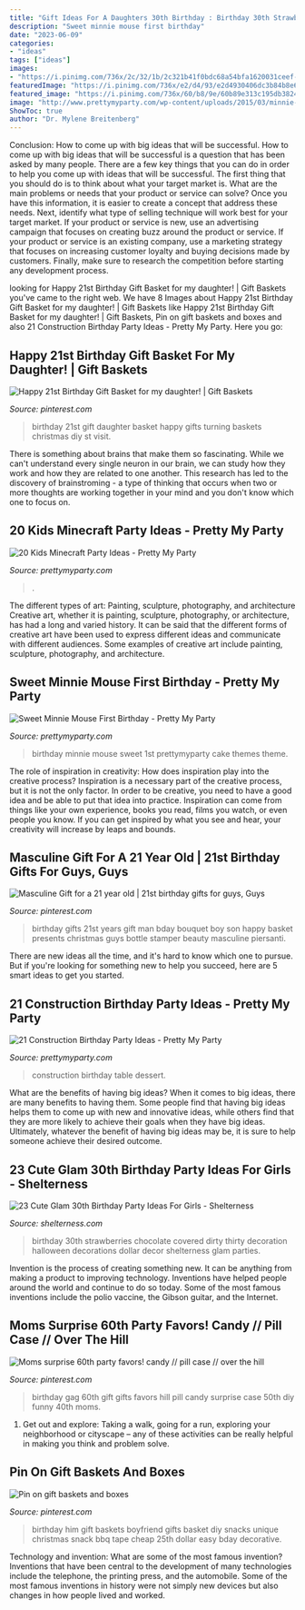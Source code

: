 ```yaml
---
title: "Gift Ideas For A Daughters 30th Birthday : Birthday 30th Strawberries Chocolate Covered Dirty Thirty Decoration Halloween Decorations Dollar Decor Shelterness Glam Parties"
description: "Sweet minnie mouse first birthday"
date: "2023-06-09"
categories:
- "ideas"
tags: ["ideas"]
images:
- "https://i.pinimg.com/736x/2c/32/1b/2c321b41f0bdc68a54bfa1620031ceef--boss-gifts-man-gifts.jpg"
featuredImage: "https://i.pinimg.com/736x/e2/d4/93/e2d4930406dc3b84b8e6e7039a7678b7.jpg"
featured_image: "https://i.pinimg.com/736x/60/b8/9e/60b89e313c195db382458dfcd7219817.jpg"
image: "http://www.prettymyparty.com/wp-content/uploads/2015/03/minnie-mouse-first-birthday-ideas.jpg"
ShowToc: true
author: "Dr. Mylene Breitenberg"
---
```



Conclusion: How to come up with big ideas that will be successful.
How to come up with big ideas that will be successful is a question that has been asked by many people. There are a few key things that you can do in order to help you come up with ideas that will be successful. The first thing that you should do is to think about what your target market is. What are the main problems or needs that your product or service can solve? Once you have this information, it is easier to create a concept that address these needs. Next, identify what type of selling technique will work best for your target market. If your product or service is new, use an advertising campaign that focuses on creating buzz around the product or service. If your product or service is an existing company, use a marketing strategy that focuses on increasing customer loyalty and buying decisions made by customers. Finally, make sure to research the competition before starting any development process.

	

		
looking for Happy 21st Birthday Gift Basket for my daughter! | Gift Baskets you've came to the right web. We have 8 Images about Happy 21st Birthday Gift Basket for my daughter! | Gift Baskets like Happy 21st Birthday Gift Basket for my daughter! | Gift Baskets, Pin on gift baskets and boxes and also 21 Construction Birthday Party Ideas - Pretty My Party. Here you go:
		
    
## Happy 21st Birthday Gift Basket For My Daughter! | Gift Baskets

<img loading=lazy src="https://s-media-cache-ak0.pinimg.com/736x/e2/1e/ba/e21ebade4633003e64edb2abd8250de6.jpg" onerror="this.onerror=null;this.src='https://tse4.mm.bing.net/th?id=OIP.GfXz30sZdMMsFV3BAhWYTgHaJ6&amp;pid=15.1';" alt="Happy 21st Birthday Gift Basket for my daughter! | Gift Baskets">

_Source: pinterest.com_

>birthday 21st gift daughter basket happy gifts turning baskets christmas diy st visit. 

	

There is something about brains that make them so fascinating. While we can't understand every single neuron in our brain, we can study how they work and how they are related to one another. This research has led to the discovery of brainstroming - a type of thinking that occurs when two or more thoughts are working together in your mind and you don't know which one to focus on.

    
## 20 Kids Minecraft Party Ideas - Pretty My Party

<img loading=lazy src="https://www.prettymyparty.com/wp-content/uploads/2017/06/minecraft-tnt-birthday-cake.jpg" onerror="this.onerror=null;this.src='https://tse1.mm.bing.net/th?id=OIP.Nf86K4GDwO6erSl9Yl5JygHaJ3&amp;pid=15.1';" alt="20 Kids Minecraft Party Ideas - Pretty My Party">

_Source: prettymyparty.com_

>. 

	

The different types of art: Painting, sculpture, photography, and architecture
Creative art, whether it is painting, sculpture, photography, or architecture, has had a long and varied history. It can be said that the different forms of creative art have been used to express different ideas and communicate with different audiences. Some examples of creative art include painting, sculpture, photography, and architecture.

    
## Sweet Minnie Mouse First Birthday - Pretty My Party

<img loading=lazy src="http://www.prettymyparty.com/wp-content/uploads/2015/03/minnie-mouse-first-birthday-ideas.jpg" onerror="this.onerror=null;this.src='https://tse2.mm.bing.net/th?id=OIP.26_fk2zHF8KfJsgeCNcOxgHaKl&amp;pid=15.1';" alt="Sweet Minnie Mouse First Birthday - Pretty My Party">

_Source: prettymyparty.com_

>birthday minnie mouse sweet 1st prettymyparty cake themes theme. 

	

The role of inspiration in creativity: How does inspiration play into the creative process?
Inspiration is a necessary part of the creative process, but it is not the only factor. In order to be creative, you need to have a good idea and be able to put that idea into practice. Inspiration can come from things like your own experience, books you read, films you watch, or even people you know. If you can get inspired by what you see and hear, your creativity will increase by leaps and bounds.

    
## Masculine Gift For A 21 Year Old | 21st Birthday Gifts For Guys, Guys

<img loading=lazy src="https://i.pinimg.com/736x/2c/32/1b/2c321b41f0bdc68a54bfa1620031ceef--boss-gifts-man-gifts.jpg" onerror="this.onerror=null;this.src='https://tse2.mm.bing.net/th?id=OIP.JYjg1JD2GOiEUV4md9k-sQHaJ4&amp;pid=15.1';" alt="Masculine Gift for a 21 year old | 21st birthday gifts for guys, Guys">

_Source: pinterest.com_

>birthday gifts 21st years gift man bday bouquet boy son happy basket presents christmas guys bottle stamper beauty masculine piersanti. 

	

There are new ideas all the time, and it's hard to know which one to pursue. But if you're looking for something new to help you succeed, here are 5 smart ideas to get you started.

    
## 21 Construction Birthday Party Ideas - Pretty My Party

<img loading=lazy src="https://www.prettymyparty.com/wp-content/uploads/2017/07/construction-party-ideas-dessert-table.jpg" onerror="this.onerror=null;this.src='https://tse2.mm.bing.net/th?id=OIP.FNiygM3jkBkMzPpRjGd0IgHaJ4&amp;pid=15.1';" alt="21 Construction Birthday Party Ideas - Pretty My Party">

_Source: prettymyparty.com_

>construction birthday table dessert. 

	

What are the benefits of having big ideas?
When it comes to big ideas, there are many benefits to having them. Some people find that having big ideas helps them to come up with new and innovative ideas, while others find that they are more likely to achieve their goals when they have big ideas. Ultimately, whatever the benefit of having big ideas may be, it is sure to help someone achieve their desired outcome.

    
## 23 Cute Glam 30th Birthday Party Ideas For Girls - Shelterness

<img loading=lazy src="https://i.shelterness.com/2017/02/18-chocolate-covered-strawberries-for-a-30th-birthday-party.jpg" onerror="this.onerror=null;this.src='https://tse1.mm.bing.net/th?id=OIP.a6LcW7INe1vENa45ChNWIAHaJ6&amp;pid=15.1';" alt="23 Cute Glam 30th Birthday Party Ideas For Girls - Shelterness">

_Source: shelterness.com_

>birthday 30th strawberries chocolate covered dirty thirty decoration halloween decorations dollar decor shelterness glam parties. 

	

Invention is the process of creating something new. It can be anything from making a product to improving technology. Inventions have helped people around the world and continue to do so today. Some of the most famous inventions include the polio vaccine, the Gibson guitar, and the Internet.

    
## Moms Surprise 60th Party Favors! Candy // Pill Case // Over The Hill

<img loading=lazy src="https://i.pinimg.com/736x/60/b8/9e/60b89e313c195db382458dfcd7219817.jpg" onerror="this.onerror=null;this.src='https://tse2.mm.bing.net/th?id=OIP.LXUy7YYYUcAXDzIBag9eTgHaE-&amp;pid=15.1';" alt="Moms surprise 60th party favors! candy // pill case // over the hill">

_Source: pinterest.com_

>birthday gag 60th gift gifts favors hill pill candy surprise case 50th diy funny 40th moms. 

	

1. Get out and explore: Taking a walk, going for a run, exploring your neighborhood or cityscape – any of these activities can be really helpful in making you think and problem solve. 

    
## Pin On Gift Baskets And Boxes

<img loading=lazy src="https://i.pinimg.com/736x/e2/d4/93/e2d4930406dc3b84b8e6e7039a7678b7.jpg" onerror="this.onerror=null;this.src='https://tse2.mm.bing.net/th?id=OIP.Oe3cukpxMrlabkibeWJfOwHaJ3&amp;pid=15.1';" alt="Pin on gift baskets and boxes">

_Source: pinterest.com_

>birthday him gift baskets boyfriend gifts basket diy snacks unique christmas snack bbq tape cheap 25th dollar easy bday decorative. 

	

Technology and invention: What are some of the most famous invention?
Inventions that have been central to the development of many technologies include the telephone, the printing press, and the automobile. Some of the most famous inventions in history were not simply new devices but also changes in how people lived and worked.

